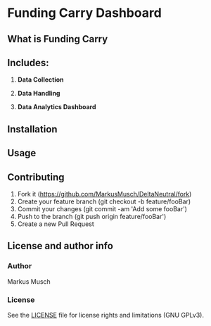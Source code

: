 # Funding Carry Dashboard

## What is Funding Carry

## Includes:

1. **Data Collection**

2. **Data Handling**

3. **Data Analytics Dashboard**

## Installation

## Usage

## Contributing

1. Fork it (https://github.com/MarkusMusch/DeltaNeutral/fork)
2. Create your feature branch (git checkout -b feature/fooBar)
3. Commit your changes (git commit -am 'Add some fooBar')
4. Push to the branch (git push origin feature/fooBar')
5. Create a new Pull Request

## License and author info

### Author

Markus Musch

### License

See the [LICENSE](LICENSE.txt) file for license rights and limitations (GNU GPLv3).